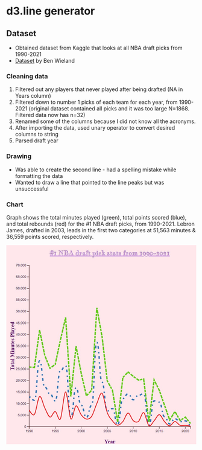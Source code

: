 # d3.line generator

## Dataset
- Obtained dataset from Kaggle that looks at all NBA draft picks from 1990-2021
- [Dataset](https://www.kaggle.com/datasets/benwieland/nba-draft-data) by Ben Wieland

### Cleaning data
1. Filtered out any players that never played after being drafted (NA in Years column)
2. Filtered down to number 1 picks of each team for each year, from 1990-2021 (original dataset contained all picks and it was too large N=1868. Filtered data now has n=32)
3. Renamed some of the columns because I did not know all the acronyms. 
4. After importing the data, used unary operator to convert desired columns to string
5. Parsed draft year

### Drawing
- Was able to create the second line - had a spelling mistake while formatting the data
- Wanted to draw a line that pointed to the line peaks but was unsuccessful

### Chart
Graph shows the total minutes played (green), total points scored (blue), and total rebounds (red) for the #1 NBA draft picks, from 1990-2021. Lebron James, drafted in 2003, leads in the first two categories at 51,563 minutes & 36,559 points scored, respectively.  


![Number 1 NBA pick stats](NBA-stats.jpg)